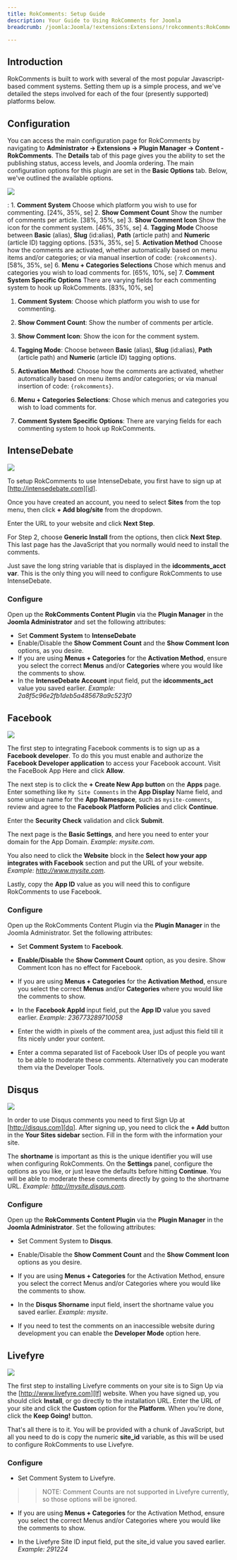 ```yaml
---
title: RokComments: Setup Guide
description: Your Guide to Using RokComments for Joomla
breadcrumb: /joomla:Joomla/!extensions:Extensions/!rokcomments:RokComments

---
```


Introduction
-----

RokComments is built to work with several of the most popular Javascript-based comment systems. Setting them up is a simple process, and we've detailed the steps involved for each of the four (presently supported) platforms below.

Configuration
-----

You can access the main configuration page for RokComments by navigating to **Administrator -> Extensions -> Plugin Manager -> Content - RokComments**. The **Details** tab of this page gives you the ability to set the publishing status, access levels, and Joomla ordering. The main configuration options for this plugin are set in the **Basic Options** tab. Below, we've outlined the available options.

![][setup]

:	1. **Comment System** Choose which platform you wish to use for commenting. [24%, 35%, se]
	2. **Show Comment Count** Show the number of comments per article. [38%, 35%, se]
	3. **Show Comment Icon** Show the icon for the comment system. [46%, 35%, se]
	4. **Tagging Mode** Choose between **Basic** (alias), **Slug** (id:alias), **Path** (article path) and **Numeric** (article ID) tagging options. [53%, 35%, se]
	5. **Activation Method** Choose how the comments are activated, whether automatically based on menu items and/or categories; or via manual insertion of code: `{rokcomments}`. [58%, 35%, se]
	6. **Menu + Categories Selections** Chose which menus and categories you wish to load comments for. [65%, 10%, se]
	7. **Comment System Specific Options** There are varying fields for each commenting system to hook up RokComments. [83%, 10%, se]

1. **Comment System**: Choose which platform you wish to use for commenting.

2. **Show Comment Count**: Show the number of comments per article.

3. **Show Comment Icon**: Show the icon for the comment system.

4. **Tagging Mode**: Choose between **Basic** (alias), **Slug** (id:alias), **Path** (article path) and **Numeric** (article ID) tagging options.

5. **Activation Method**: Choose how the comments are activated, whether automatically based on menu items and/or categories; or via manual insertion of code: `{rokcomments}`.

6. **Menu + Categories Selections**: Chose which menus and categories you wish to load comments for.

7. **Comment System Specific Options**: There are varying fields for each commenting system to hook up RokComments.

IntenseDebate
-----

![][idimg]

To setup RokComments to use IntenseDebate, you first have to sign up at [http://intensedebate.com][id]. 

Once you have created an account, you need to select **Sites** from the top menu, then click **+ Add blog/site** from the dropdown. 

Enter the URL to your website and click **Next Step**. 

For Step 2, choose **Generic Install** from the options, then click **Next Step**. This last page has the JavaScript that you normally would need to install the comments.

Just save the long string variable that is displayed in the **idcomments_acct var**. This is the only thing you will need to configure RokComments to use IntenseDebate.

### Configure

Open up the **RokComments Content Plugin** via the **Plugin Manager** in the **Joomla Administrator** and set the following attributes:

* Set **Comment System** to **IntenseDebate**
* Enable/Disable the **Show Comment Count** and the **Show Comment Icon** options, as you desire.
* If you are using **Menus + Categories** for the **Activation Method**, ensure you select the correct **Menus** and/or **Categories** where you would like the comments to show.
* In the **IntenseDebate Account** input field, put the **idcomments_act** value you saved earlier. *Example: 2a8f5c96e2fb1deb5a485678a9c523f0*

Facebook
-----

![][fbimg]

The first step to integrating Facebook comments is to sign up as a **Facebook developer**. To do this you must enable and authorize the **Facebook Developer application** to access your Facebook account. Visit the FaceBook App Here and click **Allow**. 

The next step is to click the **+ Create New App button** on the **Apps** page. Enter something like `My Site Comments` in the **App Display** Name field, and some unique name for the **App Namespace**, such as `mysite-comments`, review and agree to the **Facebook Platform Policies** and click **Continue**. 

Enter the **Security Check** validation and click **Submit**.

The next page is the **Basic Settings**, and here you need to enter your domain for the App Domain. *Example: mysite.com*. 

You also need to click the **Website** block in the **Select how your app integrates with Facebook** section and put the URL of your website. *Example: http://www.mysite.com*.

Lastly, copy the **App ID** value as you will need this to configure RokComments to use Facebook.

### Configure

Open up the RokComments Content Plugin via the **Plugin Manager** in the Joomla Administrator. Set the following attributes:

* Set **Comment System** to **Facebook**.

* **Enable/Disable** the **Show Comment Count** option, as you desire. Show Comment Icon has no effect for Facebook.

* If you are using **Menus + Categories** for the **Activation Method**, ensure you select the correct **Menus** and/or **Categories** where you would like the comments to show.

* In the **Facebook AppId** input field, put the **App ID** value you saved earlier. *Example: 236773289710058*

* Enter the width in pixels of the comment area, just adjust this field till it fits nicely under your content.

* Enter a comma separated list of Facebook User IDs of people you want to be able to moderate these comments. Alternatively you can moderate them via the Developer Tools.


Disqus
-----

![][disimg]

In order to use Disqus comments you need to first Sign Up at [http://disqus.com][dq]. After signing up, you need to click the **+ Add** button in the **Your Sites sidebar** section. Fill in the form with the information your site.

The **shortname** is important as this is the unique identifier you will use when configuring RokComments. On the **Settings** panel, configure the options as you like, or just leave the defaults before hitting **Continue**. You will be able to moderate these comments directly by going to the shortname URL. *Example: http://mysite.disqus.com*.

### Configure

Open up the **RokComments Content Plugin** via the **Plugin Manager** in the **Joomla Administrator**. Set the following attributes:

* Set Comment System to **Disqus**.

* Enable/Disable the **Show Comment Count** and the **Show Comment Icon** options as you desire.

* If you are using **Menus + Categories** for the Activation Method, ensure you select the correct Menus and/or Categories where you would like the comments to show.

* In the **Disqus Shorname** input field, insert the shortname value you saved earlier. *Example: mysite*.

* If you need to test the comments on an inaccessible website during development you can enable the **Developer Mode** option here.


Livefyre
-----

![][lfimg]

The first step to installing Livefyre comments on your site is to Sign Up via the [http://www.livefyre.com][lf] website. When you have signed up, you should click **Install**, or go directly to the installation URL. Enter the URL of your site and click the **Custom** option for the **Platform**. When you're done, click the **Keep Going!** button.

That's all there is to it. You will be provided with a chunk of JavaScript, but all you need to do is copy the numeric **site_id** variable, as this will be used to configure RokComments to use Livefyre.

### Configure

* Set Comment System to Livefyre.

>> NOTE: Comment Counts are not supported in Livefyre currently, so those options will be ignored.

* If you are using **Menus + Categories** for the Activation Method, ensure you select the correct Menus and/or Categories where you would like the comments to show.

* In the Livefyre Site ID input field, put the site_id value you saved earlier. *Example: 291224*

[lfimg]: assets/lf.jpg
[fbimg]: assets/fb.jpg
[disimg]: assets/dis.jpg
[idimg]: assets/id.jpg
[setup]: assets/setup.jpg
[id]: http://www.intensedebate.com
[fb]: http://developers.facebook.com
[dq]: http://www.disqus.com
[lf]: http://www.livefyre.com